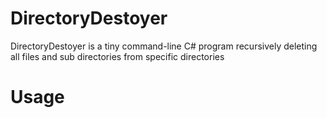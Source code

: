 # DirectoryDestoyer
DirectoryDestoyer is a tiny command-line C# program recursively deleting all files and sub directories from specific directories
# Usage